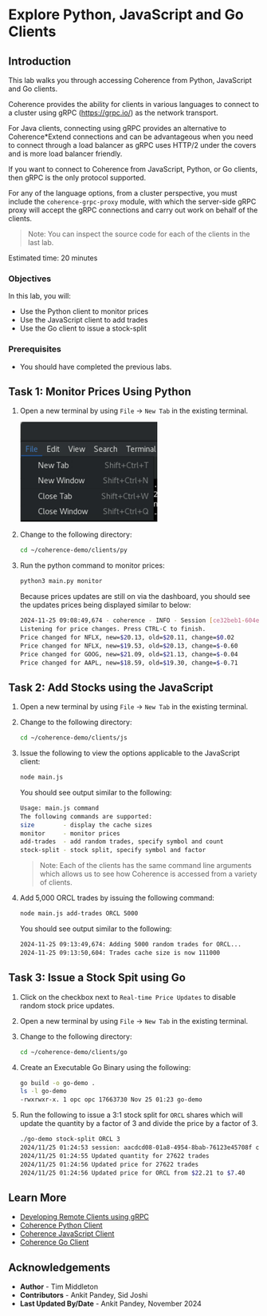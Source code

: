 # Explore Python, JavaScript and Go Clients

## Introduction

This lab walks you through accessing Coherence from Python, JavaScript and Go clients.

Coherence provides the ability for clients in various languages to connect to a cluster 
using gRPC (https://grpc.io/) as the network transport.

For Java clients, connecting using gRPC provides an alternative to Coherence*Extend connections 
and can be advantageous when you need to connect through a load balancer as gRPC uses HTTP/2 under the covers and is more load balancer friendly.

If you want to connect to Coherence from JavaScript, Python, or Go clients, then gRPC is the only protocol supported.

For any of the language options, from a cluster perspective, you must include the
`coherence-grpc-proxy` module, with which the server-side gRPC proxy will 
accept the gRPC connections and carry out work on behalf of the clients.       

> Note: You can inspect the source code for each of the clients in the last lab.

Estimated time: 20 minutes

### Objectives

In this lab, you will:

* Use the Python client to monitor prices
* Use the JavaScript client to add trades
* Use the Go client to issue a stock-split

### Prerequisites

* You should have completed the previous labs.

## Task 1: Monitor Prices Using Python

1. Open a new terminal by using `File` -> `New Tab` in the existing terminal.

   ![New Terminal](images/new-terminal.png "New Terminal")

2. Change to the following directory:

   ```bash
   cd ~/coherence-demo/clients/py
   ```                           
    
3. Run the python command to monitor prices:

   ```bash
   python3 main.py monitor
   ```         
   
   Because prices updates are still on via the dashboard, you should see the updates prices being displayed similar to below:

   ```bash   
   2024-11-25 09:08:49,674 - coherence - INFO - Session [ce32beb1-604e-49d3-bf00-b6d3b7f827a7] connected to [localhost:1408].
   Listening for price changes. Press CTRL-C to finish.
   Price changed for NFLX, new=$20.13, old=$20.11, change=$0.02  
   Price changed for NFLX, new=$19.53, old=$20.13, change=$-0.60
   Price changed for GOOG, new=$21.09, old=$21.13, change=$-0.04
   Price changed for AAPL, new=$18.59, old=$19.30, change=$-0.71
   ```
    
## Task 2: Add Stocks using the JavaScript

1. Open a new terminal by using `File` -> `New Tab` in the existing terminal.

2. Change to the following directory:

   ```bash
   cd ~/coherence-demo/clients/js
   ```
                              
3. Issue the following to view the options applicable to the JavaScript client:

   ```bash
   node main.js
   ```      
        
   You should see output similar to the following:
     
   ```bash
   Usage: main.js command
   The following commands are supported:
   size        - display the cache sizes
   monitor     - monitor prices
   add-trades  - add random trades, specify symbol and count
   stock-split - stock split, specify symbol and factor
   ```                                                    

   > Note: Each of the clients has the same command line arguments which allows us to see how Coherence is accessed from a variety of clients.
   
4. Add 5,000 ORCL trades by issuing the following command:

   ```bash
   node main.js add-trades ORCL 5000
   ```     
   
   You should see output similar to the following:
   
   ```bash
   2024-11-25 09:13:49,674: Adding 5000 random trades for ORCL...
   2024-11-25 09:13:50,604: Trades cache size is now 111000
   ```     
   
## Task 3: Issue a Stock Spit using Go

1. Click on the checkbox next to `Real-time Price Updates` to disable random stock price updates.
          
2. Open a new terminal by using `File` -> `New Tab` in the existing terminal.

3. Change to the following directory:

   ```bash
   cd ~/coherence-demo/clients/go
   ```

4. Create an Executable Go Binary using the following:

   ```bash
   go build -o go-demo .  
   ls -l go-demo
   -rwxrwxr-x. 1 opc opc 17663730 Nov 25 01:23 go-demo
   ```          

5. Run the following to issue a 3:1 stock split for `ORCL` shares which will update the quantity by a factor of 3 
   and divide the price by a factor of 3.
   
   ```bash
   ./go-demo stock-split ORCL 3
   2024/11/25 01:24:53 session: aacdcd08-01a8-4954-8bab-76123e45708f connected to address localhost:1408
   2024/11/25 01:24:55 Updated quantity for 27622 trades
   2024/11/25 01:24:56 Updated price for 27622 trades
   2024/11/25 01:24:56 Updated price for ORCL from $22.21 to $7.40
    ```

## Learn More
                                                                        
* [Developing Remote Clients using gRPC](https://docs.oracle.com/en/middleware/standalone/coherence/14.1.2.0/develop-remote-clients/getting-started-grpc.html)
* [Coherence Python Client](https://github.com/oracle/coherence-py-client)
* [Coherence JavaScript Client](https://github.com/oracle/coherence-js-client)
* [Coherence Go Client](https://github.com/oracle/coherence-go-client)

## Acknowledgements

* **Author** - Tim Middleton
* **Contributors** - Ankit Pandey, Sid Joshi
* **Last Updated By/Date** - Ankit Pandey, November 2024